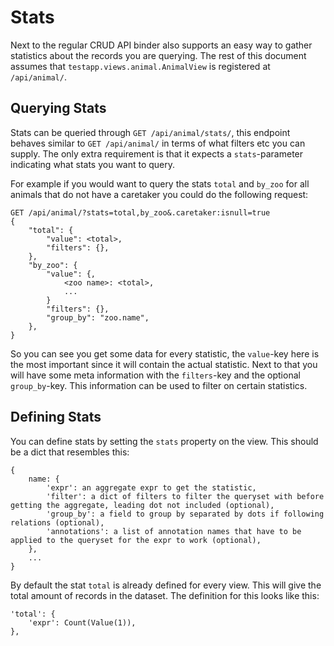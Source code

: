 # Stats

Next to the regular CRUD API binder also supports an easy way to gather
statistics about the records you are querying. The rest of this document
assumes that `testapp.views.animal.AnimalView` is registered at `/api/animal/`.

## Querying Stats

Stats can be queried through `GET /api/animal/stats/`, this endpoint behaves
similar to `GET /api/animal/` in terms of what filters etc you can supply. The
only extra requirement is that it expects a `stats`-parameter indicating what
stats you want to query.

For example if you would want to query the stats `total` and `by_zoo` for all
animals that do not have a caretaker you could do the following request:

```
GET /api/animal/?stats=total,by_zoo&.caretaker:isnull=true
{
	"total": {
		"value": <total>,
		"filters": {},
	},
	"by_zoo": {
		"value": {,
			<zoo name>: <total>,
			...
		}
		"filters": {},
		"group_by": "zoo.name",
	},
}
```

So you can see you get some data for every statistic, the `value`-key here is
the most important since it will contain the actual statistic. Next to that you
will have some meta information with the `filters`-key and the optional
`group_by`-key. This information can be used to filter on certain
statistics.

## Defining Stats

You can define stats by setting the `stats` property on the view. This should
be a dict that resembles this:

```
{
	name: {
		'expr': an aggregate expr to get the statistic,
		'filter': a dict of filters to filter the queryset with before getting the aggregate, leading dot not included (optional),
		'group_by': a field to group by separated by dots if following relations (optional),
		'annotations': a list of annotation names that have to be applied to the queryset for the expr to work (optional),
	},
	...
}
```

By default the stat `total` is already defined for every view. This will give
the total amount of records in the dataset. The definition for this looks like this:

```
'total': {
	'expr': Count(Value(1)),
},
```
